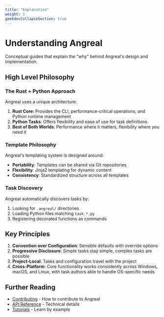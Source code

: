 ```yaml
---
title: "Explanation"
weight: 5
geekdocCollapseSection: true
---
```


# Understanding Angreal

Conceptual guides that explain the "why" behind Angreal's design and implementation.

## High Level Philosophy

### The Rust + Python Approach

Angreal uses a unique architecture:

1. **Rust Core**: Provides the CLI, performance-critical operations, and Python runtime management
2. **Python Tasks**: Offers flexibility and ease of use for task definitions
3. **Best of Both Worlds**: Performance where it matters, flexibility where you need it

### Template Philosophy

Angreal's templating system is designed around:

- **Portability**: Templates can be shared via Git repositories
- **Flexibility**: Jinja2 templating for dynamic content
- **Consistency**: Standardized structure across all templates

### Task Discovery

Angreal automatically discovers tasks by:

1. Looking for `.angreal/` directories
2. Loading Python files matching `task_*.py`
3. Registering decorated functions as commands

## Key Principles

1. **Convention over Configuration**: Sensible defaults with override options
2. **Progressive Disclosure**: Simple tasks stay simple, complex tasks are possible
3. **Project-Local**: Tasks and configuration travel with the project
4. **Cross-Platform**: Core functionality works consistently across Windows, macOS, and Linux, with task authors able to handle OS-specific needs

## Further Reading

- [Contributing](/contributing) - How to contribute to Angreal
- [API Reference](/reference) - Technical details
- [Tutorials](/tutorials) - Learn by example
